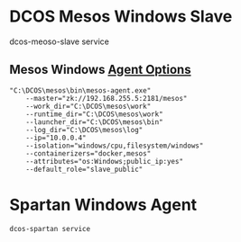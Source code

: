 
# DCOS Mesos Windows Slave
   
   dcos-meoso-slave service


## Mesos Windows [Agent Options](http://mesos.apache.org/documentation/latest/configuration/agent/)

    "C:\DCOS\mesos\bin\mesos-agent.exe" 
        --master="zk://192.168.255.5:2181/mesos" 
        --work_dir="C:\DCOS\mesos\work" 
        --runtime_dir="C:\DCOS\mesos\work" 
        --launcher_dir="C:\DCOS\mesos\bin" 
        --log_dir="C:\DCOS\mesos\log" 
        --ip="10.0.0.4" 
        --isolation="windows/cpu,filesystem/windows" 
        --containerizers="docker,mesos" 
        --attributes="os:Windows;public_ip:yes" 
        --default_role="slave_public"
        
        
        
# Spartan Windows Agent 

    dcos-spartan service
